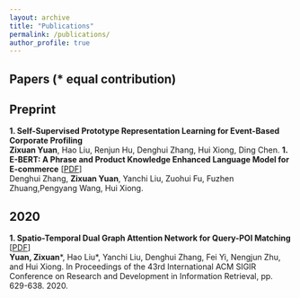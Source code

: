 ```yaml
---
layout: archive
title: "Publications"
permalink: /publications/
author_profile: true
---
```

  
  
  
  
Papers (\* equal contribution)
-------
  
  
  
  
Preprint
--------
**1. Self-Supervised Prototype Representation Learning for Event-Based Corporate Profiling** <br>
**Zixuan Yuan**, Hao Liu, Renjun Hu, Denghui Zhang, Hui Xiong, Ding Chen.
**1. E-BERT: A Phrase and Product Knowledge Enhanced Language Model for E-commerce** [<a href='https://arxiv.org/pdf/2009.02835.pdf'>PDF</a>] <br>
Denghui Zhang, **Zixuan Yuan**, Yanchi Liu, Zuohui Fu, Fuzhen Zhuang,Pengyang Wang, Hui Xiong. 
  
  
  
2020
---------
**1. Spatio-Temporal Dual Graph Attention Network for Query-POI Matching** [<a href='https://www.researchgate.net/publication/342215590_Spatio-Temporal_Dual_Graph_Attention_Network_for_Query-POI_Matching'>PDF</a>] <br>
**Yuan, Zixuan**\*, Hao Liu\*, Yanchi Liu, Denghui Zhang, Fei Yi, Nengjun Zhu, and Hui Xiong. In Proceedings of the 43rd International ACM SIGIR Conference on Research and Development in Information Retrieval, pp. 629-638. 2020.
